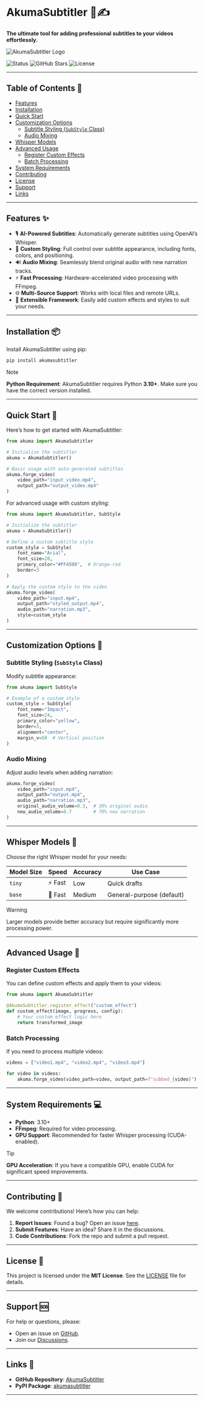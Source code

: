 # AkumaSubtitler 🎥✍️

**The ultimate tool for adding professional subtitles to your videos effortlessly.**

![AkumaSubtitler Logo](blob:https://designer.microsoft.com/e93dd93e-a188-4a40-9367-aa94332363d8)

![Status](https://img.shields.io/badge/STATUS-IN%20DEVELOPMENT-green)
![GitHub Stars](https://img.shields.io/github/stars/Akumanomi1988/AkumaSubtitler?style=social)
![License](https://img.shields.io/github/license/Akumanomi1988/AkumaSubtitler)

---

## Table of Contents 📑

- [Features](#features-✨)
- [Installation](#installation-📦)
- [Quick Start](#quick-start-🚀)
- [Customization Options](#customization-options-🎨)
  - [Subtitle Styling (`SubStyle` Class)](#subtitle-styling-substyle-class)
  - [Audio Mixing](#audio-mixing)
- [Whisper Models](#whisper-models-🧠)
- [Advanced Usage](#advanced-usage-🔧)
  - [Register Custom Effects](#register-custom-effects)
  - [Batch Processing](#batch-processing)
- [System Requirements](#system-requirements-💻)
- [Contributing](#contributing-🤝)
- [License](#license-📄)
- [Support](#support-🆘)
- [Links](#links-🔗)

---

## Features ✨

- 🎙 **AI-Powered Subtitles**: Automatically generate subtitles using OpenAI’s Whisper.
- 🎨 **Custom Styling**: Full control over subtitle appearance, including fonts, colors, and positioning.
- 🔊 **Audio Mixing**: Seamlessly blend original audio with new narration tracks.
- ⚡ **Fast Processing**: Hardware-accelerated video processing with FFmpeg.
- 🌐 **Multi-Source Support**: Works with local files and remote URLs.
- 🔧 **Extensible Framework**: Easily add custom effects and styles to suit your needs.

---

## Installation 📦

Install AkumaSubtitler using pip:

```bash
pip install akumasubtitler
```

> [!NOTE]
> **Python Requirement**: AkumaSubtitler requires Python **3.10+**. Make sure you have the correct version installed.

---

## Quick Start 🚀

Here’s how to get started with AkumaSubtitler:

```python
from akuma import AkumaSubtitler

# Initialize the subtitler
akuma = AkumaSubtitler()

# Basic usage with auto-generated subtitles
akuma.forge_video(
    video_path="input_video.mp4",
    output_path="output_video.mp4"
)
```

For advanced usage with custom styling:

```python
from akuma import AkumaSubtitler, SubStyle

# Initialize the subtitler
akuma = AkumaSubtitler()

# Define a custom subtitle style
custom_style = SubStyle(
    font_name="Arial",
    font_size=28,
    primary_color="#FF4500",  # Orange-red
    border=3
)

# Apply the custom style to the video
akuma.forge_video(
    video_path="input.mp4",
    output_path="styled_output.mp4",
    audio_path="narration.mp3",
    style=custom_style
)
```

---

## Customization Options 🎨

### Subtitle Styling (`SubStyle` Class)

Modify subtitle appearance:

```python
from akuma import SubStyle

# Example of a custom style
custom_style = SubStyle(
    font_name="Impact",
    font_size=24,
    primary_color="yellow",
    border=3,
    alignment="center",
    margin_v=50  # Vertical position
)
```

### Audio Mixing

Adjust audio levels when adding narration:

```python
akuma.forge_video(
    video_path="input.mp4",
    output_path="output.mp4",
    audio_path="narration.mp3",
    original_audio_volume=0.3,  # 30% original audio
    new_audio_volume=0.7        # 70% new narration
)
```

---

## Whisper Models 🧠

Choose the right Whisper model for your needs:

| Model Size | Speed | Accuracy | Use Case                     |
|------------|-------|----------|------------------------------|
| `tiny`     | ⚡ Fast | Low      | Quick drafts                 |
| `base`     | 🚀 Fast | Medium   | General-purpose (default)    |

> [!WARNING]
> Larger models provide better accuracy but require significantly more processing power.

---

## Advanced Usage 🔧

### Register Custom Effects

You can define custom effects and apply them to your videos:

```python
from akuma import AkumaSubtitler

@AkumaSubtitler.register_effect("custom_effect")
def custom_effect(image, progress, config):
    # Your custom effect logic here
    return transformed_image
```

### Batch Processing

If you need to process multiple videos:

```python
videos = ["video1.mp4", "video2.mp4", "video3.mp4"]

for video in videos:
    akuma.forge_video(video_path=video, output_path=f"subbed_{video}")
```

---

## System Requirements 💻

- **Python**: 3.10+
- **FFmpeg**: Required for video processing.
- **GPU Support**: Recommended for faster Whisper processing (CUDA-enabled).

> [!TIP]
> **GPU Acceleration**: If you have a compatible GPU, enable CUDA for significant speed improvements.

---

## Contributing 🤝

We welcome contributions! Here’s how you can help:

1. **Report Issues**: Found a bug? Open an issue [here](https://github.com/Akumanomi1988/AkumaSubtitler/issues).
2. **Submit Features**: Have an idea? Share it in the discussions.
3. **Code Contributions**: Fork the repo and submit a pull request.

---

## License 📄

This project is licensed under the **MIT License**. See the [LICENSE](LICENSE) file for details.

---

## Support 🆘

For help or questions, please:
- Open an issue on [GitHub](https://github.com/Akumanomi1988/AkumaSubtitler/issues).
- Join our [Discussions](https://github.com/Akumanomi1988/AkumaSubtitler/discussions).

---

## Links 🔗

- **GitHub Repository**: [AkumaSubtitler](https://github.com/Akumanomi1988/AkumaSubtitler)
- **PyPI Package**: [akumasubtitler](https://pypi.org/project/akumasubtitler/)

---
